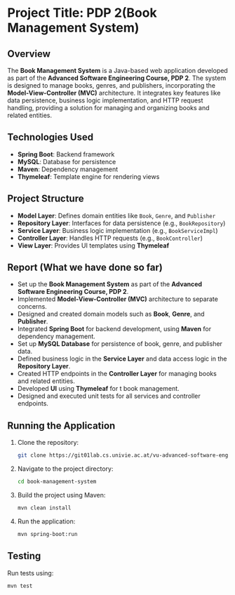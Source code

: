# Project Title: PDP 2(Book Management System)

## Overview
The **Book Management System** is a Java-based web application developed as part of the **Advanced Software Engineering Course, PDP 2**. The system is designed to  manage books, genres, and publishers, incorporating the **Model-View-Controller (MVC)** architecture. It integrates key features like data persistence, business logic implementation, and HTTP request handling, providing a solution for managing and organizing books and related entities.

## Technologies Used
- **Spring Boot**: Backend framework
- **MySQL**: Database for persistence
- **Maven**: Dependency management
- **Thymeleaf**: Template engine for rendering views

## Project Structure
- **Model Layer**: Defines domain entities like `Book`, `Genre`, and `Publisher`
- **Repository Layer**: Interfaces for data persistence (e.g., `BookRepository`)
- **Service Layer**: Business logic implementation (e.g., `BookServiceImpl`)
- **Controller Layer**: Handles HTTP requests (e.g., `BookController`)
- **View Layer**: Provides UI templates using **Thymeleaf**

## Report (What we have done so far)
- Set up the **Book Management System** as part of the **Advanced Software Engineering Course, PDP 2**.
- Implemented **Model-View-Controller (MVC)** architecture to separate concerns.
- Designed and created domain models such as **Book**, **Genre**, and **Publisher**.
- Integrated **Spring Boot** for backend development, using **Maven** for dependency management.
- Set up **MySQL Database** for persistence of book, genre, and publisher data.
- Defined business logic in the **Service Layer** and data access logic in the **Repository Layer**.
- Created HTTP endpoints in the **Controller Layer** for managing books and related entities.
- Developed **UI** using **Thymeleaf** for t book management.
- Designed and executed unit tests for all services and controller endpoints.


## Running the Application
1. Clone the repository:
   ```bash
   git clone https://git01lab.cs.univie.ac.at/vu-advanced-software-engineering/students/2024w/ASE_12247016.git
   ```
2. Navigate to the project directory:
   ```bash
   cd book-management-system
   ```
3. Build the project using Maven:
   ```bash
   mvn clean install
   ```
4. Run the application:
   ```bash
   mvn spring-boot:run
   ```

## Testing
Run tests using:
```bash
mvn test
```


